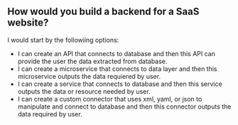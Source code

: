 ## How would you build a backend for a SaaS website?

I would start by the followiing options:

- I can create an API that connects to database and then this API can provide the user the data extracted from database.
- I can create a microservice that connects to data layer and then this microservice outputs the data requiered by user.
- I can create a service that connects to database and then this service outputs the data or resource needed by user.
- I can create a custom connector that uses xml, yaml, or json to manipulate and connect to database and then this connector outputs the data required by user.